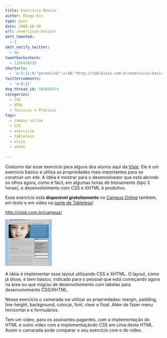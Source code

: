 ```yaml
---
title: Exercício Básico
author: Diego Eis
type: post
date: 2008-10-20
url: /exercicio-basico/
aktt_tweeted:
  - 1
aktt_notify_twitter:
  - no
tweetbackscheck:
  - 1356456210
shorturls:
  - 'a:3:{s:9:"permalink";s:40:"http://tableless.com.br/exercicio-basico";s:7:"tinyurl";s:26:"http://tinyurl.com/3npsjud";s:4:"isgd";s:19:"http://is.gd/widZgH";}'
twittercomments:
  - 'a:0:{}'
dsq_thread_id: 503038574
categories:
  - CSS
  - HTML
  - Técnicas e Práticas
tags:
  - campus online
  - CSS
  - exercicio
  - tableless
  - visie
  - xhtml

---
```

Costumo dar esse exercício para alguns dos alunos aqui da [Visie][1]. Ele é um exercício básico e utiliza as propriedades mais importantes para se construir um site. A idéia é mostrar para o desenvolvedor que está abrindo os olhos agora, como é fácil, em algumas horas de treinamento (tipo 3 horas), o desenvolvimento com CSS e XHTML é produtivo.<!--more-->

Esse exercício está **disponível gratuitamente** no [Campus Online][2] também, em texto e em vídeo na [parte de Tableless][3]!
  
<http://visie.com.br/campus/>

[<img class="alignleft size-thumbnail wp-image-1026" title="Layout Básico de Tableless" src="https://raw.githubusercontent.com/diegoeis/tableless-static-images/master/2008/10/layout-tableless-150x150.jpg" alt="Exercício de Tableless do Campus Online" width="150" height="150" />][4]

A idéia é implementar esse layout utilizando CSS e XHTML. O layout, como já disse, é bem básico, indicado para o pessoal que está começando agora na área ou que migrou de desenvolvimento com tabelas para desenvolvimento CSS/XHTML.

Nesse exercício o camarada vai utilizar as propriedades: margin, padding, line-height, background, colocar, font, clear e float. Além de fazer menu horizontal e e formulários.

Tem um vídeo, para os assinantes pagantes, com a implementação do HTML e outro vídeo com a implementaçãodo CSS em cima deste HTML. Assim o camarada pode comparar o seu exercício com o do vídeo.

 [1]: http://visie.com.br/treinamento/
 [2]: http://visie.com.br/campus/ "Videos tutoriais sobre Tableless"
 [3]: http://visie.com.br/campus/assunto/1 "Videos tutoriais sobre Tableless"
 [4]: http://visie.com.br/campus/static/media/exemplos/tableless/layout-tableless/layout-tableless.jpg